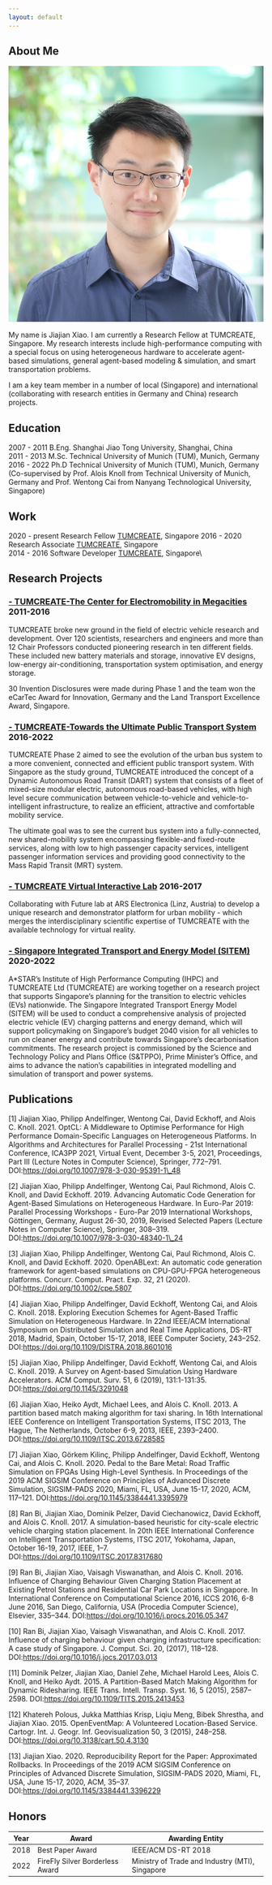 ```yaml
---
layout: default
---
```


## About Me

<img class="profile-picture" src="DSCF3582.jpg">

My name is Jiajian Xiao. I am currently a Research Fellow at TUMCREATE, Singapore. My research interests include high-performance computing with a special focus on using heterogeneous hardware to accelerate agent-based simulations, general agent-based modeling & simulation, and smart transportation problems. 

I am a key team member in a number of local (Singapore) and international (collaborating with research entities in Germany and China) research projects.

## Education

2007 - 2011	B.Eng.     Shanghai Jiao Tong University, Shanghai, China\
2011 - 2013	M.Sc.      Technical University of Munich (TUM), Munich, Germany\
2016 - 2022	Ph.D       Technical University of Munich (TUM), Munich, Germany \
(Co-supervised by Prof. Alois Knoll from Technical University of Munich, Germany and Prof. Wentong Cai from Nanyang Technological University, Singapore)

## Work

2020 - present  Research Fellow     [TUMCREATE](https://www.tum-create.edu.sg/), Singapore
2016 - 2020     Research Associate  [TUMCREATE](https://www.tum-create.edu.sg/), Singapore\
2014 - 2016     Software Developer  [TUMCREATE](https://www.tum-create.edu.sg/), Singapore\

## Research Projects
### [- TUMCREATE-The Center for Electromobility in Megacities](https://www.tum-create.edu.sg/about/center-electromobility-megacities) 2011-2016
TUMCREATE broke new ground in the field of electric vehicle research and development. Over 120 scientists, researchers and engineers and more than 12 Chair Professors conducted pioneering research in ten different fields. These included new battery materials and storage, innovative EV designs, low-energy air-conditioning, transportation system optimisation, and energy storage.

30 Invention Disclosures were made during Phase 1 and the team won the eCarTec Award for Innovation, Germany and the Land Transport Excellence Award, Singapore.

### [- TUMCREATE-Towards the Ultimate Public Transport System](https://www.tum-create.edu.sg/content/towards-ultimate-public-transport-system-0) 2016-2022
TUMCREATE Phase 2 aimed to see the evolution of the urban bus system to a more convenient, connected and efficient public transport system. With Singapore as the study ground, TUMCREATE introduced the concept of a Dynamic Autonomous Road Transit (DART) system that consists of a fleet of mixed-size modular electric, autonomous road-based vehicles, with high level secure communication between vehicle-to-vehicle and vehicle-to-intelligent infrastructure, to realize an efficient, attractive and comfortable mobility service. 

The ultimate goal was to see the current bus system into a fully-connected, new shared-mobility system encompassing flexible-and fixed-route services, along with low to high passenger capacity services, intelligent passenger information services and providing good connectivity to the Mass Rapid Transit (MRT) system.

### [- TUMCREATE Virtual Interactive Lab](https://ars.electronica.art/futurelab/en/projects-tumcreate/) 2016-2017
Collaborating with Future lab at ARS Electronica (Linz, Austria) to develop a unique research and demonstrator platform for urban mobility - which merges the interdisciplinary scientific expertise of TUMCREATE with the available technology for virtual reality.

### [- Singapore Integrated Transport and Energy Model (SITEM)](https://www.tum-create.edu.sg/content/sitem-singapore-integrated-transport-and-energy-model) 2020-2022
A\*STAR’s Institute of High Performance Computing (IHPC) and TUMCREATE Ltd (TUMCREATE) are working together on a research project that supports Singapore’s planning for the transition to electric vehicles (EVs) nationwide. The Singapore Integrated Transport Energy Model (SITEM) will be used to conduct a comprehensive analysis of projected electric vehicle (EV) charging patterns and energy demand, which will support policymaking on Singapore’s budget 2040 vision for all vehicles to run on cleaner energy and contribute towards Singapore’s decarbonisation commitments. The research project is commissioned by the Science and Technology Policy and Plans Office (S&TPPO), Prime Minister’s Office, and aims to advance the nation’s capabilities in integrated modelling and simulation of transport and power systems.

## Publications

[1] Jiajian Xiao, Philipp Andelfinger, Wentong Cai, David Eckhoff, and Alois C. Knoll. 2021. OptCL: A Middleware to Optimise Performance for High Performance Domain-Specific Languages on Heterogeneous Platforms. In Algorithms and Architectures for Parallel Processing - 21st International Conference, ICA3PP 2021, Virtual Event, December 3-5, 2021, Proceedings, Part III (Lecture Notes in Computer Science), Springer, 772–791. DOI:https://doi.org/10.1007/978-3-030-95391-1\_48

[2] Jiajian Xiao, Philipp Andelfinger, Wentong Cai, Paul Richmond, Alois C. Knoll, and David Eckhoff. 2019. Advancing Automatic Code Generation for Agent-Based Simulations on Heterogeneous Hardware. In Euro-Par 2019: Parallel Processing Workshops - Euro-Par 2019 International Workshops, Göttingen, Germany, August 26-30, 2019, Revised Selected Papers (Lecture Notes in Computer Science), Springer, 308–319. DOI:https://doi.org/10.1007/978-3-030-48340-1\_24

[3] Jiajian Xiao, Philipp Andelfinger, Wentong Cai, Paul Richmond, Alois C. Knoll, and David Eckhoff. 2020. OpenABLext: An automatic code generation framework for agent-based simulations on CPU-GPU-FPGA heterogeneous platforms. Concurr. Comput. Pract. Exp. 32, 21 (2020). DOI:https://doi.org/10.1002/cpe.5807

[4] Jiajian Xiao, Philipp Andelfinger, David Eckhoff, Wentong Cai, and Alois C. Knoll. 2018. Exploring Execution Schemes for Agent-Based Traffic Simulation on Heterogeneous Hardware. In 22nd IEEE/ACM International Symposium on Distributed Simulation and Real Time Applications, DS-RT 2018, Madrid, Spain, October 15-17, 2018, IEEE Computer Society, 243–252. DOI:https://doi.org/10.1109/DISTRA.2018.8601016

[5] Jiajian Xiao, Philipp Andelfinger, David Eckhoff, Wentong Cai, and Alois C. Knoll. 2019. A Survey on Agent-based Simulation Using Hardware Accelerators. ACM Comput. Surv. 51, 6 (2019), 131:1-131:35. DOI:https://doi.org/10.1145/3291048

[6] Jiajian Xiao, Heiko Aydt, Michael Lees, and Alois C. Knoll. 2013. A partition based match making algorithm for taxi sharing. In 16th International IEEE Conference on Intelligent Transportation Systems, ITSC 2013, The Hague, The Netherlands, October 6-9, 2013, IEEE, 2393–2400. DOI:https://doi.org/10.1109/ITSC.2013.6728585

[7] Jiajian Xiao, Görkem Kilinç, Philipp Andelfinger, David Eckhoff, Wentong Cai, and Alois C. Knoll. 2020. Pedal to the Bare Metal: Road Traffic Simulation on FPGAs Using High-Level Synthesis. In Proceedings of the 2019 ACM SIGSIM Conference on Principles of Advanced Discrete Simulation, SIGSIM-PADS 2020, Miami, FL, USA, June 15-17, 2020, ACM, 117–121. DOI:https://doi.org/10.1145/3384441.3395979

[8] Ran Bi, Jiajian Xiao, Dominik Pelzer, David Ciechanowicz, David Eckhoff, and Alois C. Knoll. 2017. A simulation-based heuristic for city-scale electric vehicle charging station placement. In 20th IEEE International Conference on Intelligent Transportation Systems, ITSC 2017, Yokohama, Japan, October 16-19, 2017, IEEE, 1–7. DOI:https://doi.org/10.1109/ITSC.2017.8317680

[9] Ran Bi, Jiajian Xiao, Vaisagh Viswanathan, and Alois C. Knoll. 2016. Influence of Charging Behaviour Given Charging Station Placement at Existing Petrol Stations and Residential Car Park Locations in Singapore. In International Conference on Computational Science 2016, ICCS 2016, 6-8 June 2016, San Diego, California, USA (Procedia Computer Science), Elsevier, 335–344. DOI:https://doi.org/10.1016/j.procs.2016.05.347

[10] Ran Bi, Jiajian Xiao, Vaisagh Viswanathan, and Alois C. Knoll. 2017. Influence of charging behaviour given charging infrastructure specification: A case study of Singapore. J. Comput. Sci. 20, (2017), 118–128. DOI:https://doi.org/10.1016/j.jocs.2017.03.013

[11] Dominik Pelzer, Jiajian Xiao, Daniel Zehe, Michael Harold Lees, Alois C. Knoll, and Heiko Aydt. 2015. A Partition-Based Match Making Algorithm for Dynamic Ridesharing. IEEE Trans. Intell. Transp. Syst. 16, 5 (2015), 2587–2598. DOI:https://doi.org/10.1109/TITS.2015.2413453

[12] Khatereh Polous, Jukka Matthias Krisp, Liqiu Meng, Bibek Shrestha, and Jiajian Xiao. 2015. OpenEventMap: A Volunteered Location-Based Service. Cartogr. Int. J. Geogr. Inf. Geovisualization 50, 3 (2015), 248–258. DOI:https://doi.org/10.3138/cart.50.4.3130

[13] Jiajian Xiao. 2020. Reproducibility Report for the Paper: Approximated Rollbacks. In Proceedings of the 2019 ACM SIGSIM Conference on Principles of Advanced Discrete Simulation, SIGSIM-PADS 2020, Miami, FL, USA, June 15-17, 2020, ACM, 35–37. DOI:https://doi.org/10.1145/3384441.3396229



## Honors


Year | Award | Awarding Entity
-----|-------|--------
2018 | Best Paper Award  | IEEE/ACM DS-RT 2018 
2022 | FireFly Silver Borderless Award | Ministry of Trade and Industry (MTI), Singapore



